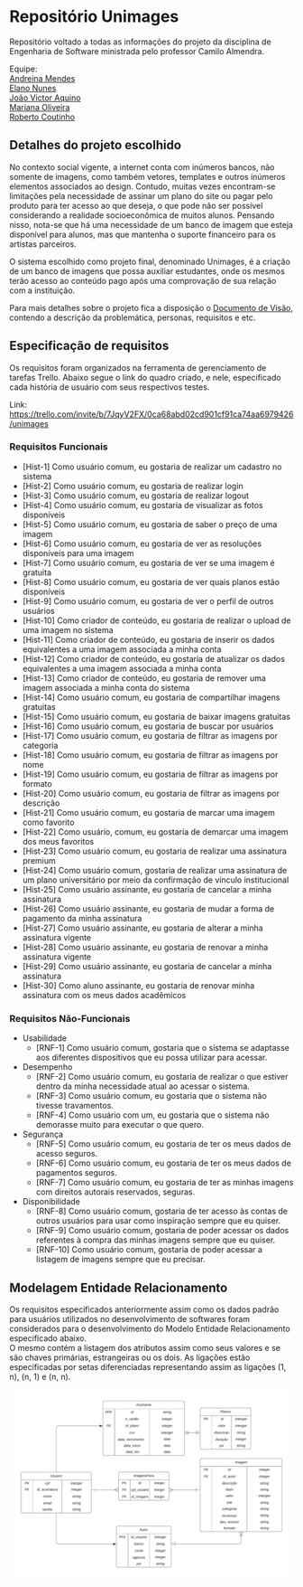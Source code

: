 

# Repositório Unimages

Repositório voltado a todas as informações do projeto da disciplina de Engenharia de Software ministrada pelo professor Camilo Almendra.

Equipe:  
[Andreina Mendes](https://github.com/andreinamendes)  
[Elano Nunes](https://github.com/elanonc)  
[João Victor Aquino](https://github.com/jvac99)  
[Mariana Oliveira](https://github.com/marianaoliveira1)  
[Roberto Coutinho](https://github.com/RobertoCoutinho)

## Detalhes do projeto escolhido

No contexto social vigente, a internet conta com inúmeros bancos, não somente de imagens, como também vetores, templates e outros inúmeros elementos associados ao design. Contudo, muitas vezes encontram-se limitações pela necessidade de assinar um plano do site ou pagar pelo produto para ter acesso ao que deseja, o que pode não ser possível considerando a realidade socioeconômica de muitos alunos. Pensando nisso, nota-se que há uma necessidade de um banco de imagem que esteja disponível para alunos, mas que mantenha o suporte financeiro para os artistas parceiros.

O sistema escolhido como projeto final, denominado Unimages, é a criação de um banco de imagens que possa auxiliar estudantes, onde os mesmos terão acesso ao conteúdo pago após uma comprovação de sua relação com a instituição.

Para  mais detalhes sobre o projeto fica a disposição o [Documento de Visão](https://github.com/andreinamendes/unimages/blob/main/docs/Unimages.pdf), contendo a descrição da problemática, personas, requisitos e etc.

## Especificação de requisitos

Os requisitos foram organizados na ferramenta de gerenciamento de tarefas Trello. Abaixo segue o link do quadro criado, e nele, especificado cada história de usuário com seus respectivos testes.

Link: <https://trello.com/invite/b/7JqyV2FX/0ca68abd02cd901cf91ca74aa6979426/unimages>

### Requisitos Funcionais

- [Hist-1] Como usuário comum, eu gostaria de realizar um cadastro no sistema
- [Hist-2] Como usuário comum, eu gostaria de realizar login
- [Hist-3] Como usuário comum, eu gostaria de realizar logout
- [Hist-4] Como usuário comum, eu gostaria de visualizar as fotos disponíveis
- [Hist-5] Como usuário comum, eu gostaria de saber o preço de uma imagem
- [Hist-6] Como usuário comum, eu gostaria de ver as resoluções disponíveis para uma imagem
- [Hist-7] Como usuário comum, eu gostaria de ver se uma imagem é gratuita
- [Hist-8] Como usuário comum, eu gostaria de ver quais planos estão disponíveis
- [Hist-9] Como usuário comum, eu gostaria de ver o perfil de outros usuários
- [Hist-10] Como criador de conteúdo, eu gostaria de realizar o upload de uma imagem no sistema
- [Hist-11] Como criador de conteúdo, eu gostaria de inserir os dados equivalentes a uma imagem associada a minha conta
- [Hist-12] Como criador de conteúdo, eu gostaria de atualizar os dados equivalentes a uma imagem associada a minha conta
- [Hist-13] Como criador de conteúdo, eu gostaria de remover uma imagem  associada a minha conta do sistema
- [Hist-14] Como usuário comum, eu gostaria de compartilhar imagens gratuitas
- [Hist-15] Como usuário comum, eu gostaria de baixar imagens gratuitas
- [Hist-16] Como usuário comum, eu gostaria de buscar por usuários
- [Hist-17] Como usuário comum, eu gostaria de filtrar as imagens por categoria
- [Hist-18] Como usuário comum, eu gostaria de filtrar as imagens por nome
- [Hist-19] Como usuário comum, eu gostaria de filtrar as imagens por formato
- [Hist-20] Como usuário comum, eu gostaria de filtrar as imagens por descrição
- [Hist-21] Como usuário comum, eu gostaria de marcar uma imagem como favorito
- [Hist-22] Como usuário, comum, eu gostaria de demarcar uma imagem dos meus favoritos
- [Hist-23] Como usuário comum, eu gostaria de realizar uma assinatura premium
- [Hist-24] Como usuário comum, gostaria de realizar uma assinatura de um plano universitário por meio da confirmação de vínculo institucional
- [Hist-25] Como usuário assinante, eu gostaria de cancelar a minha assinatura
- [Hist-26] Como usuário assinante, eu gostaria de mudar a forma de pagamento da minha assinatura
- [Hist-27] Como usuário assinante, eu gostaria de alterar a minha assinatura vigente
- [Hist-28] Como usuário assinante, eu gostaria de renovar a minha assinatura vigente
- [Hist-29] Como usuário assinante, eu gostaria de cancelar a minha assinatura
- [Hist-30] Como aluno assinante, eu gostaria de renovar minha assinatura com os meus dados acadêmicos

### Requisitos Não-Funcionais

- Usabilidade
  - [RNF-1] Como usuário comum, gostaria que o sistema se adaptasse aos diferentes dispositivos que eu possa utilizar para acessar.
- Desempenho
  - [RNF-2] Como usuário comum, eu gostaria de realizar o que estiver dentro da minha necessidade atual ao acessar o sistema.
  - [RNF-3] Como usuário comum, eu gostaria que o sistema não tivesse travamentos.
  - [RNF-4] Como usuário com um, eu gostaria que o sistema não demorasse muito para executar o que quero.
- Segurança
  - [RNF-5] Como usuário comum, eu gostaria de ter os meus dados de acesso seguros.
  - [RNF-6] Como usuário comum, eu gostaria de ter os meus dados de pagamentos seguros.
  - [RNF-7] Como usuário comum, eu gostaria de ter as minhas imagens com direitos autorais reservados, seguras.
- Disponibilidade
  - [RNF-8] Como usuário comum, gostaria de ter acesso às contas de outros usuários para usar como inspiração sempre que eu quiser.
  - [RNF-9] Como usuário comum, gostaria de poder acessar os dados referentes à compra das minhas imagens sempre que eu quiser.
  - [RNF-10] Como usuário comum, gostaria de poder acessar a listagem de imagens sempre que eu precisar.

## Modelagem Entidade Relacionamento

Os requisitos especificados anteriormente assim como os dados padrão para usuários utilizados no desenvolvimento de softwares foram considerados para o desenvolvimento do Modelo Entidade Relacionamento especificado abaixo.  
O mesmo contém a listagem dos atributos assim como seus valores e se são chaves primárias, estrangeiras ou os dois. As ligações estão especificadas por setas diferenciadas representando assim as ligações (1, n), (n, 1) e (n, n).

![](https://github.com/andreinamendes/unimages/blob/main/docs/ModeloER.jpeg)
